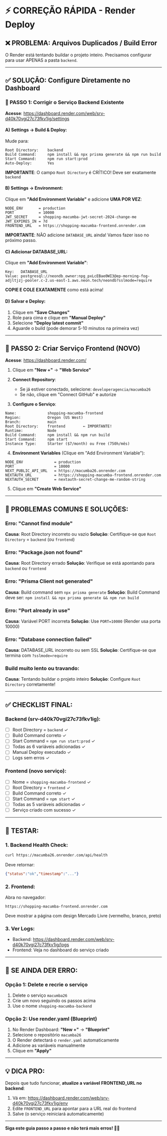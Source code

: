 # ⚡ CORREÇÃO RÁPIDA - Render Deploy

## ❌ PROBLEMA: Arquivos Duplicados / Build Error

O Render está tentando buildar o projeto inteiro. Precisamos configurar para usar APENAS a pasta `backend`.

---

## ✅ SOLUÇÃO: Configure Diretamente no Dashboard

### 🔧 PASSO 1: Corrigir o Serviço Backend Existente

**Acesse**: https://dashboard.render.com/web/srv-d40k70vgi27c73fkv1ig/settings

#### A) Settings → Build & Deploy:

Mude para:
```
Root Directory:    backend
Build Command:     npm install && npx prisma generate && npm run build
Start Command:     npm run start:prod
Auto-Deploy:       Yes
```

**IMPORTANTE**: O campo `Root Directory` é CRÍTICO! Deve ser exatamente `backend`

#### B) Settings → Environment:

Clique em **"Add Environment Variable"** e adicione **UMA POR VEZ**:

```
NODE_ENV       = production
PORT           = 10000
JWT_SECRET     = shopping-macumba-jwt-secret-2024-change-me
JWT_EXPIRES_IN = 7d
FRONTEND_URL   = https://shopping-macumba-frontend.onrender.com
```

**IMPORTANTE**: NÃO adicione `DATABASE_URL` ainda! Vamos fazer isso no próximo passo.

#### C) Adicionar DATABASE_URL:

Clique em **"Add Environment Variable"**:

```
Key:   DATABASE_URL
Value: postgresql://neondb_owner:npg_pxLcEBae0WI3@ep-morning-fog-adjltjzj-pooler.c-2.us-east-1.aws.neon.tech/neondb?sslmode=require
```

**COPIE E COLE EXATAMENTE** como está acima!

#### D) Salvar e Deploy:

1. Clique em **"Save Changes"**
2. Role para cima e clique em **"Manual Deploy"**
3. Selecione **"Deploy latest commit"**
4. Aguarde o build (pode demorar 5-10 minutos na primeira vez)

---

## 🎨 PASSO 2: Criar Serviço Frontend (NOVO)

**Acesse**: https://dashboard.render.com/ 

1. Clique em **"New +"** → **"Web Service"**

2. **Connect Repository**:
   - Se já estiver conectado, selecione: `developeragencia/macumba26`
   - Se não, clique em "Connect GitHub" e autorize

3. **Configure o Serviço**:

```
Name:              shopping-macumba-frontend
Region:            Oregon (US West)
Branch:            main
Root Directory:    frontend        ← IMPORTANTE!
Runtime:           Node
Build Command:     npm install && npm run build
Start Command:     npm start
Instance Type:     Starter ($7/month) ou Free (750h/mês)
```

4. **Environment Variables** (Clique em "Add Environment Variable"):

```
NODE_ENV              = production
PORT                  = 10000
NEXT_PUBLIC_API_URL   = https://macumba26.onrender.com
NEXTAUTH_URL          = https://shopping-macumba-frontend.onrender.com
NEXTAUTH_SECRET       = nextauth-secret-change-me-random-string
```

5. Clique em **"Create Web Service"**

---

## 🐛 PROBLEMAS COMUNS E SOLUÇÕES:

### Erro: "Cannot find module"
**Causa**: Root Directory incorreto ou vazio
**Solução**: Certifique-se que `Root Directory` = `backend` (ou `frontend`)

### Erro: "Package.json not found"
**Causa**: Root Directory errado
**Solução**: Verifique se está apontando para `backend` ou `frontend`

### Erro: "Prisma Client not generated"
**Causa**: Build command sem `npx prisma generate`
**Solução**: Build Command deve ser: `npm install && npx prisma generate && npm run build`

### Erro: "Port already in use"
**Causa**: Variável PORT incorreta
**Solução**: Use `PORT=10000` (Render usa porta 10000)

### Erro: "Database connection failed"
**Causa**: DATABASE_URL incorreto ou sem SSL
**Solução**: Certifique-se que termina com `?sslmode=require`

### Build muito lento ou travando:
**Causa**: Tentando buildar o projeto inteiro
**Solução**: Configure `Root Directory` corretamente!

---

## ✅ CHECKLIST FINAL:

### Backend (srv-d40k70vgi27c73fkv1ig):
- [ ] Root Directory = `backend` ✓
- [ ] Build Command correto ✓
- [ ] Start Command = `npm run start:prod` ✓
- [ ] Todas as 6 variáveis adicionadas ✓
- [ ] Manual Deploy executado ✓
- [ ] Logs sem erros ✓

### Frontend (novo serviço):
- [ ] Nome = `shopping-macumba-frontend` ✓
- [ ] Root Directory = `frontend` ✓
- [ ] Build Command correto ✓
- [ ] Start Command = `npm start` ✓
- [ ] Todas as 5 variáveis adicionadas ✓
- [ ] Serviço criado com sucesso ✓

---

## 🧪 TESTAR:

### 1. Backend Health Check:
```bash
curl https://macumba26.onrender.com/api/health
```

Deve retornar:
```json
{"status":"ok","timestamp":"..."}
```

### 2. Frontend:
Abra no navegador:
```
https://shopping-macumba-frontend.onrender.com
```

Deve mostrar a página com design Mercado Livre (vermelho, branco, preto)

### 3. Ver Logs:
- Backend: https://dashboard.render.com/web/srv-d40k70vgi27c73fkv1ig/logs
- Frontend: Veja no dashboard do serviço criado

---

## 🚨 SE AINDA DER ERRO:

### Opção 1: Delete e recrie o serviço
1. Delete o serviço `macumba26`
2. Crie um novo seguindo os passos acima
3. Use o nome `shopping-macumba-backend`

### Opção 2: Use render.yaml (Blueprint)
1. No Render Dashboard: **"New +"** → **"Blueprint"**
2. Selecione o repositório `macumba26`
3. O Render detectará o `render.yaml` automaticamente
4. Adicione as variáveis manualmente
5. Clique em **"Apply"**

---

## 💡 DICA PRO:

Depois que tudo funcionar, **atualize a variável FRONTEND_URL no backend**:

1. Vá em: https://dashboard.render.com/web/srv-d40k70vgi27c73fkv1ig/env
2. Edite `FRONTEND_URL` para apontar para a URL real do frontend
3. Salve (o serviço reiniciará automaticamente)

---

**Siga este guia passo a passo e não terá mais erros! 🚀✅**

